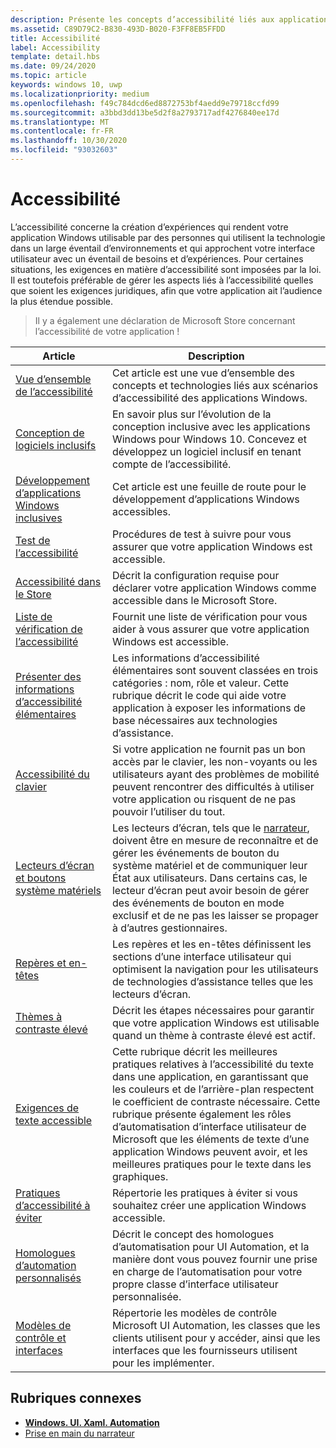 ```yaml
---
description: Présente les concepts d’accessibilité liés aux applications Windows.
ms.assetid: C89D79C2-B830-493D-B020-F3FF8EB5FFDD
title: Accessibilité
label: Accessibility
template: detail.hbs
ms.date: 09/24/2020
ms.topic: article
keywords: windows 10, uwp
ms.localizationpriority: medium
ms.openlocfilehash: f49c784dcd6ed8872753bf4aedd9e79718ccfd99
ms.sourcegitcommit: a3bbd3dd13be5d2f8a2793717adf4276840ee17d
ms.translationtype: MT
ms.contentlocale: fr-FR
ms.lasthandoff: 10/30/2020
ms.locfileid: "93032603"
---
```

# <a name="accessibility"></a>Accessibilité  

L’accessibilité concerne la création d’expériences qui rendent votre application Windows utilisable par des personnes qui utilisent la technologie dans un large éventail d’environnements et qui approchent votre interface utilisateur avec un éventail de besoins et d’expériences. Pour certaines situations, les exigences en matière d’accessibilité sont imposées par la loi. Il est toutefois préférable de gérer les aspects liés à l’accessibilité quelles que soient les exigences juridiques, afin que votre application ait l’audience la plus étendue possible.

> Il y a également une déclaration de Microsoft Store concernant l’accessibilité de votre application !

| Article | Description |
|---------|-------------|
| [Vue d’ensemble de l’accessibilité](accessibility-overview.md) | Cet article est une vue d’ensemble des concepts et technologies liés aux scénarios d’accessibilité des applications Windows. |
| [Conception de logiciels inclusifs](designing-inclusive-software.md) | En savoir plus sur l’évolution de la conception inclusive avec les applications Windows pour Windows 10.  Concevez et développez un logiciel inclusif en tenant compte de l’accessibilité. |
| [Développement d’applications Windows inclusives](developing-inclusive-windows-apps.md) | Cet article est une feuille de route pour le développement d’applications Windows accessibles. |
| [Test de l’accessibilité](accessibility-testing.md) | Procédures de test à suivre pour vous assurer que votre application Windows est accessible. |
| [Accessibilité dans le Store](accessibility-in-the-store.md) | Décrit la configuration requise pour déclarer votre application Windows comme accessible dans le Microsoft Store. |
| [Liste de vérification de l’accessibilité](accessibility-checklist.md) | Fournit une liste de vérification pour vous aider à vous assurer que votre application Windows est accessible. |
| [Présenter des informations d’accessibilité élémentaires](basic-accessibility-information.md) | Les informations d’accessibilité élémentaires sont souvent classées en trois catégories : nom, rôle et valeur. Cette rubrique décrit le code qui aide votre application à exposer les informations de base nécessaires aux technologies d’assistance. |
| [Accessibilité du clavier](keyboard-accessibility.md) | Si votre application ne fournit pas un bon accès par le clavier, les non-voyants ou les utilisateurs ayant des problèmes de mobilité peuvent rencontrer des difficultés à utiliser votre application ou risquent de ne pas pouvoir l’utiliser du tout. |
| [Lecteurs d’écran et boutons système matériels](system-button-narration.md) | Les lecteurs d’écran, tels que le [narrateur](https://support.microsoft.com/en-us/help/22798/windows-10-complete-guide-to-narrator), doivent être en mesure de reconnaître et de gérer les événements de bouton du système matériel et de communiquer leur État aux utilisateurs. Dans certains cas, le lecteur d’écran peut avoir besoin de gérer des événements de bouton en mode exclusif et de ne pas les laisser se propager à d’autres gestionnaires. |
| [Repères et en-têtes](landmarks-and-headings.md) | Les repères et les en-têtes définissent les sections d’une interface utilisateur qui optimisent la navigation pour les utilisateurs de technologies d’assistance telles que les lecteurs d’écran. |
| [Thèmes à contraste élevé](high-contrast-themes.md) | Décrit les étapes nécessaires pour garantir que votre application Windows est utilisable quand un thème à contraste élevé est actif. |
| [Exigences de texte accessible](accessible-text-requirements.md) | Cette rubrique décrit les meilleures pratiques relatives à l’accessibilité du texte dans une application, en garantissant que les couleurs et de l’arrière-plan respectent le coefficient de contraste nécessaire. Cette rubrique présente également les rôles d’automatisation d’interface utilisateur de Microsoft que les éléments de texte d’une application Windows peuvent avoir, et les meilleures pratiques pour le texte dans les graphiques. |
| [Pratiques d’accessibilité à éviter](practices-to-avoid.md) | Répertorie les pratiques à éviter si vous souhaitez créer une application Windows accessible. |
| [Homologues d’automation personnalisés](custom-automation-peers.md) | Décrit le concept des homologues d’automatisation pour UI Automation, et la manière dont vous pouvez fournir une prise en charge de l’automatisation pour votre propre classe d’interface utilisateur personnalisée. |
| [Modèles de contrôle et interfaces](control-patterns-and-interfaces.md) | Répertorie les modèles de contrôle Microsoft UI Automation, les classes que les clients utilisent pour y accéder, ainsi que les interfaces que les fournisseurs utilisent pour les implémenter. |

## <a name="related-topics"></a>Rubriques connexes  
* [**Windows. UI. Xaml. Automation**](/uwp/api/Windows.UI.Xaml.Automation) 
* [Prise en main du narrateur](https://support.microsoft.com/help/22798/windows-10-complete-guide-to-narrator)
